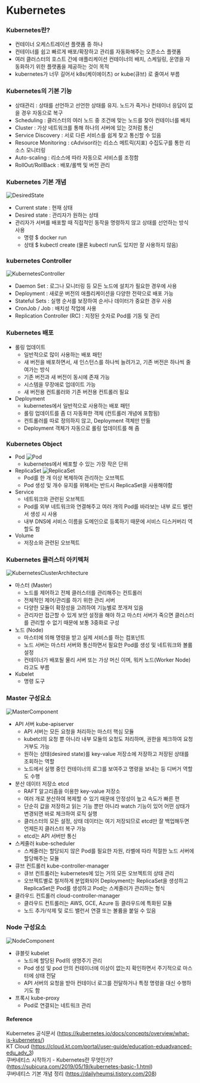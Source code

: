 # Kubernetes

### Kubernetes란?
- 컨테이너 오케스트레이션 플랫폼 중 하나
- 컨테이너를 쉽고 빠르게 배포/확장하고 관리를 자동화해주는 오픈소스 플랫폼
- 여러 클러스터의 호스트 간에 애플리케이션 컨테이너의 배치, 스케일링, 운영을 자동화하기 위한 플랫폼을 제공하는 것이 목적
- kubernetes가 너무 길어서 k8s(케이에이츠) or kube(큐브) 로 줄여서 부름

### Kubernetes의 기본 기능
- 상태관리 : 상태를 선언하고 선언한 상태를 유지. 노드가 죽거나 컨테이너 응답이 없을 경우 자동으로 복구
- Scheduling : 클러스터의 여러 노드 중 조건에 맞는 노드를 찾아 컨테이너를 배치
- Cluster : 가상 네트워크를 통해 하나의 서버에 있는 것처럼 통신
- Service Discovery : 서로 다른 서비스를 쉽게 찾고 통신할 수 있음
- Resource Monitoring : cAdvisor라는 리소스 메트릭(지표) 수집도구를 통한 리소스 모니터링
- Auto-scaling : 리소스에 따라 자동으로 서비스를 조정함
- RollOut/RollBack : 배포/롤백 및 버전 관리

### Kubernetes 기본 개념
![DesiredState](https://subicura.com/assets/article_images/2019-05-19-kubernetes-basic-1/desired-state.png)
- Current state : 현재 상태
- Desired state : 관리자가 원하는 상태
- 관리자가 서버를 배포할 때 직접적인 동작을 명령하지 않고 상태를 선언하는 방식 사용
  - 명령 $ docker run
  - 상태 $ kubectl create (물론 kubectl run도 있지만 잘 사용하지 않음)

### kubernetes Controller
![KubernetesController](https://subicura.com/assets/article_images/2019-05-19-kubernetes-basic-1/workload.png)
- Daemon Set : 로그나 모니터링 등 모든 노드에 설치가 필요한 경우에 사용
- Deployment : 새로운 버전의 애플리케이션을 다양한 전략으로 배포 가능 
- Stateful Sets : 실행 순서를 보장하여 순서나 데이터가 중요한 경우 사용
- CronJob / Job : 배치성 작업에 사용
- Replication Controller (RC) : 지정된 숫자로 Pod를 기동 및 관리

### Kubernetes 배포
- 롤링 업데이트
  - 일반적으로 많이 사용하는 배포 패턴
  - 새 버전을 배포하면서, 새 인스턴스를 하나씩 늘려가고, 기존 버전은 하나씩 줄여가는 방식
  - 기존 버전과 새 버전이 동시에 존재 가능
  - 시스템을 무장애로 업데이트 가능
  - 새 버전용 컨트롤러와 기존 버전용 컨트롤러 필요
- Deployment
  - kubernetes에서 일반적으로 사용하는 배포 패턴
  - 롤링 업데이트를 좀 더 자동화한 객체 (컨트롤러 개념에 포함됨)
  - 컨트롤러를 따로 정의하지 않고, Deployment 객체만 만듦
  - Deployment 객체가 자동으로 롤링 업데이트를 해 줌

### Kubernetes Object
- Pod
![Pod](https://subicura.com/assets/article_images/2019-05-19-kubernetes-basic-1/pod.png)
  - kubernetes에서 배포할 수 있는 가장 작은 단위
- ReplicaSet
![ReplicaSet](https://subicura.com/assets/article_images/2019-05-19-kubernetes-basic-1/replicaset.png)
  - Pod를 한 개 이상 복제하여 관리하는 오브젝트
  - Pod 생성 및 개수 유지를 위해서는 반드시 ReplicaSet을 사용해야함 
- Service
  - 네트워크와 관련된 오브젝트
  - Pod를 외부 네트워크와 연결해주고 여러 개의 Pod를 바라보는 내부 로드 밸런서 생성 시 사용
  - 내부 DNS에 서비스 이름을 도메인으로 등록하기 때문에 서비스 디스커버리 역할도 함
- Volume
  - 저장소와 관련된 오브젝트

### Kubernetes 클러스터 아키텍처
![KubernetesClusterArchitecture](https://subicura.com/assets/article_images/2019-05-19-kubernetes-basic-1/master-node.png)
- 마스터 (Master)
  - 노드를 제어하고 전체 클러스터를 관리해주는 컨트롤러
  - 전체적인 제어/관리를 하기 위한 관리 서버
  - 다양한 모듈이 확장성을 고려하여 기능별로 쪼개져 있음 
  - 관리자만 접근할 수 있게 보안 설정을 해야 하고 마스터 서버가 죽으면 클러스터를 관리할 수 없기 때문에 보통 3중화로 구성
- 노드 (Node)
  - 마스터에 의해 명령을 받고 실제 서비스를 하는 컴포넌트
  - 노드 서버는 마스터 서버와 통신하면서 필요한 Pod를 생성 및 네트워크와 볼륨 설정
  - 컨테이너가 배포될 물리 서버 또는 가상 머신 이며, 워커 노드(Worker Node)라고도 부름
- Kubelet
  - 명령 도구

### Master 구성요소
![MasterComponent](https://subicura.com/assets/article_images/2019-05-19-kubernetes-basic-1/kubernetes-master.png)
- API 서버 kube-apiserver
  - API 서버는 모든 요청을 처리하는 마스터 핵심 모듈
  - kubetcl의 요청 뿐 아니라 내부 모듈의 요청도 처리하며, 권한을 체크하여 요청 거부도 가능
  - 원하는 상태(desired state)를 key-value 저장소에 저장하고 저장된 상태를 조회하는 역할
  - 노드에서 실행 중인 컨테이너의 로그를 보여주고 명령을 보내는 등 디버거 역할도 수행
- 분산 데이터 저장소 etcd
  - RAFT 알고리즘을 이용한 key-value 저장소
  - 여러 개로 분산하여 복제할 수 있기 때문에 안정성이 높고 속도가 빠른 편
  - 단순히 값을 저장하고 읽는 기능 뿐만 아니라 watch 기능이 있어 어떤 상태가 변경되면 바로 체크하여 로직 실행
  - 클러스터의 모든 설정, 상태 데이터는 여기 저장되므로 etcd만 잘 백업해두면 언제든지 클러스터 복구 가능
  - etcd는 API 서버만 통신
- 스케줄러 kube-scheduler
  - 스케줄러는 할당되지 않은 Pod를 필요한 자원, 라벨에 따라 적절한 노드 서버에 할당해주는 모듈
- 큐브 컨트롤러 kube-controller-manager
  - 큐브 컨트롤러는 kubernetes에 있는 거의 모든 오브젝트의 상태 관리
  - 오브젝트별로 철저하게 분업화되어 Deployment는 ReplicaSet을 생성하고 ReplicaSet은 Pod를 생성하고 Pod는 스케줄러가 관리하는 형식
- 클라우드 컨트롤러 cloud-controller-manager
  - 클라우드 컨트롤러는 AWS, GCE, Azure 등 클라우드에 특화된 모듈
  - 노드 추가/삭제 및 로드 밸런서 연결 또는 볼륨을 붙일 수 있음

### Node 구성요소
![NodeComponent](https://subicura.com/assets/article_images/2019-05-19-kubernetes-basic-1/kubernetes-node.png)
- 큐블릿 kubelet
  - 노드에 할당된 Pod의 생명주기 관리
  - Pod 생성 및 pod 안의 컨테이너에 이상이 없는지 확인하면서 주기적으로 마스터에 상태 전달
  - API 서버의 요청을 받아 컨테이너 로그를 전달하거나 특정 명령을 대신 수행하기도 함
- 프록시 kube-proxy
  - Pod로 연결되는 네트워크 관리


#### Reference
Kubernetes 공식문서 (https://kubernetes.io/docs/concepts/overview/what-is-kubernetes/) <br/>
KT Cloud (https://cloud.kt.com/portal/user-guide/education-eduadvanced-edu_adv_3) <br/>
쿠버네티스 시작하기 - Kubernetes란 무엇인가?  (https://subicura.com/2019/05/19/kubernetes-basic-1.html) <br/>
쿠버네티스 기본 개념 정리 (https://dailyheumsi.tistory.com/208)









